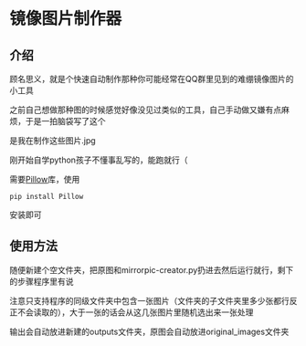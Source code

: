 # 镜像图片制作器

## 介绍

顾名思义，就是个快速自动制作那种你可能经常在QQ群里见到的难绷镜像图片的小工具

之前自己想做那种图的时候感觉好像没见过类似的工具，自己手动做又嫌有点麻烦，于是一拍脑袋写了这个

是我在制作这些图片.jpg

刚开始自学python孩子不懂事乱写的，能跑就行（

需要[Pillow](https://pillow.readthedocs.io/en/stable/)库，使用
```
pip install Pillow
```
安装即可

## 使用方法

随便新建个空文件夹，把原图和mirrorpic-creator.py扔进去然后运行就行，剩下的步骤程序里有说

注意只支持程序的同级文件夹中包含一张图片（文件夹的子文件夹里多少张都行反正不会读取的），大于一张的话会从这几张图片里随机选出来一张处理

输出会自动放进新建的outputs文件夹，原图会自动放进original_images文件夹
